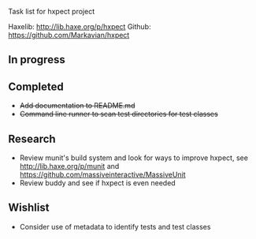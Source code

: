 Task list for hxpect project

Haxelib: http://lib.haxe.org/p/hxpect
Github: https://github.com/Markavian/hxpect

In progress
-----------

Completed
---------
+ ~~Add documentation to README.md~~ 
+ ~~Command line runner to scan test directories for test classes~~

Research
--------
+ Review munit's build system and look for ways to improve hxpect, see http://lib.haxe.org/p/munit and https://github.com/massiveinteractive/MassiveUnit
+ Review buddy and see if hxpect is even needed

Wishlist
--------
+ Consider use of metadata to identify tests and test classes
